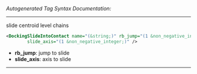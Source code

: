 <!-- THIS IS AN AUTOGENERATED FILE: Don't edit it directly, instead change the schema definition in the code itself. -->

_Autogenerated Tag Syntax Documentation:_

---
slide centroid level chains

```xml
<DockingSlideIntoContact name="(&string;)" rb_jump="(1 &non_negative_integer;)"
        slide_axis="(1 &non_negative_integer;)" />
```

-   **rb_jump**: jump to slide
-   **slide_axis**: axis to slide

---
